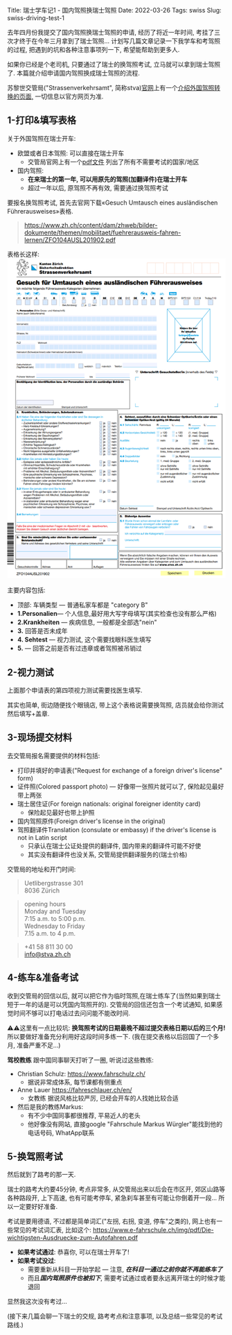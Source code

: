 Title: 瑞士学车记1 - 国内驾照换瑞士驾照
Date: 2022-03-26
Tags: swiss
Slug: swiss-driving-test-1

去年四月份我提交了国内驾照换瑞士驾照的申请, 经历了将近一年时间, 考挂了三次才终于在今年三月拿到了瑞士驾照... 计划写几篇文章记录一下我学车和考驾照的过程, 把遇到的坑和各种注意事项列一下, 希望能帮助到更多人.

如果你已经是个老司机, 只要通过了瑞士的换驾照考试, 立马就可以拿到瑞士驾照了. 本篇就介绍申请国内驾照换成瑞士驾照的流程. 

苏黎世交管局("Strassenverkehrsamt", 简称stva)[官网](https://www.zh.ch/de/sicherheitsdirektion/strassenverkehrsamt.html)上有一个[介绍外国驾照转换的页面,](https://www.zh.ch/de/mobilitaet/fuehrerausweis-fahren-lernen/auslaendischer-fuehrerausweis.html) 一切信息以官方网页为准.


1-打印&填写表格
---------
关于外国驾照在瑞士开车: 

* 欧盟或者日本驾照: 可以直接在瑞士开车
	* 交管局官网上有一个[pdf文件](https://www.zh.ch/content/dam/zhweb/bilder-dokumente/themen/mobilitaet/fuehrerausweis-fahren-lernen/ASTRAlaenderlisteKontrollfahrt.pdf) 列出了所有不需要考试的国家/地区
* 国内驾照: 
	* **在来瑞士的第一年, 可以用原先的驾照(加翻译件)在瑞士开车**
	* 超过一年以后, 原驾照不再有效, 需要通过换驾照考试



要报名换驾照考试, 首先去官网下载«Gesuch Umtausch eines ausländischen Führerausweises»表格.
><https://www.zh.ch/content/dam/zhweb/bilder-dokumente/themen/mobilitaet/fuehrerausweis-fahren-lernen/ZFO104AUSL201902.pdf>

表格长这样:
![](../images/swiss-driving-test-1/pasted_image001.png)

主要内容包括: 

* 顶部: 车辆类型 — 普通私家车都是 "category B"
* **1.Personalien**— 个人信息,最好用大写字母填写(其实检查也没有那么严格)
* **2.Krankheiten** — 疾病信息, 一般都是全部选"nein"
* **3.** 回答是否未成年 
* **4. Sehtest** — 视力测试, 这个需要找眼科医生填写
* **5.** — 回答之前是否有过违章或者驾照被吊销过


2-视力测试
------
上面那个申请表的第四项视力测试需要找医生填写.

其实也简单, 街边随便找个眼镜店, 带上这个表格说需要换驾照, 店员就会给你测试然后填写+盖章.

3-现场提交材料
--------

去交管局报名需要提供的材料包括:

* 打印并填好的申请表("Request for exchange of a foreign driver's license" form)
* 证件照(Colored passport photo) — 好像带一张照片就可以了, 保险起见最好带上两张
* 瑞士居住证(For foreign nationals: original foreigner identity card)
	* 保险起见最好也带上护照
* 国内驾照原件(Foreign driver's license in the original)
* 驾照翻译件Translation (consulate or embassy) if the driver's license is not in Latin script
	* 只承认在瑞士公证处提供的翻译件, 国内带来的翻译件可能不好使 
	* 其实没有翻译件也没关系, 交管局提供翻译服务的(瑞士价格)


交管局的地址和开门时间: 
>Uetlibergstrasse 301  
8036 Zürich  

>opening hours  
Monday and Tuesday  
7:15 a.m. to 5:00 p.m.  
Wednesday to Friday  
7.15 a.m. to 4 p.m.  

>+41 58 811 30 00  
[info@stva.zh.ch](mailto:info@stva.zh.ch)


4-练车&准备考试
---------
收到交管局的回信以后, 就可以把它作为临时驾照,在瑞士练车了(当然如果到瑞士短于一年的话是可以凭国内驾照开的).
交管局的回信还包含一个考试通知, 如果感觉时间不够可以打电话过去问问能不能改时间. 

⚠️⚠️这里有一点比较坑: **换驾照考试的日期最晚不超过提交表格日期以后的三个月!**
所以要做好准备充分利用好这段时间多练一下. (我在提交表格以后回国了一个多月, 准备严重不足...)

**驾校教练**
跟中国同事聊天打听了一圈, 听说过这些教练:


* Christian Schulz: <https://www.fahrschulz.ch/> 
	* 据说非常成体系, 每节课都有侧重点
* Anne Lauer <https://fahreschlauer.ch/en/>
	* 女教练 据说风格比较严厉, 已经会开车的人找她比较合适
* 然后是我的教练Markus: 
	* 有不少中国同事都很推荐, 平易近人的老头
	* 他好像没有网站, 直接google "Fahrschule Markus Würgler"能找到他的电话号码, WhatApp联系


5-换驾照考试
-------
然后就到了路考的那一天. 

瑞士的路考大约要45分钟, 考点非常多, 从交管局出来以后会在市区开, 郊区山路等各种路段开, 上下高速, 也有可能考停车, 紧急刹车甚至有可能让你倒着开一段... 所以一定要好好准备.

考试是要用德语, 不过都是简单词汇("左拐, 右拐, 变道, 停车"之类的), 网上也有一些常见的考试词汇表, 比如这个:
<https://www.e-fahrschule.ch/img/pdf/Die-wichtigsten-Ausdruecke-zum-Autofahren.pdf>


* **如果考试通过**: 恭喜你, 可以在瑞士开车了!
* **如果考试没过**: 
	* 需要重新从科目一开始学起 — 注意, ***在科目一通过之前你就不再能练车了***
	* 而且***国内驾照原件也被扣下***, 需要考试通过或者要永远离开瑞士的时候才能退回


显然我这次没有考过...

(接下来几篇会聊一下瑞士的交规, 路考考点和注意事项, 以及总结一些常见的考试路线.)


